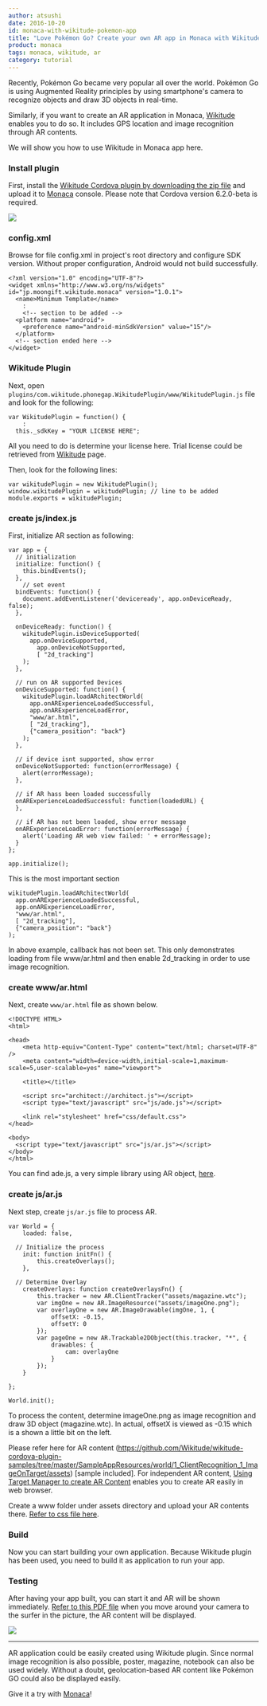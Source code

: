 ```yaml
---
author: atsushi
date: 2016-10-20
id: monaca-with-wikitude-pokemon-app
title: "Love Pokémon Go? Create your own AR app in Monaca with Wikitude"
product: monaca
tags: monaca, wikitude, ar
category: tutorial
---
```


Recently, Pokémon Go became very popular all over the world. Pokémon Go is using Augmented Reality principles by using smartphone's camera to recognize objects and draw 3D objects in real-time.

Similarly, if you want to create an AR application in Monaca, [Wikitude](http://wikitude.grapecity.com) enables you to do so. It includes GPS location and image recognition through AR contents.

We will show you how to use Wikitude in Monaca app here.


### Install plugin

First, install the [Wikitude Cordova plugin by downloading the zip file](https://github.com/Wikitude/wikitude-cordova-plugin) and upload it to [Monaca](https://monaca.io) console. Please note that Cordova version 6.2.0-beta is required.

![](/blog/content/images/2016/Sep/monaca-wikitude-1.png)

### config.xml

Browse for file config.xml in project's root directory and configure SDK version. Without proper configuration, Android would not build successfully.

```
<?xml version="1.0" encoding="UTF-8"?>
<widget xmlns="http://www.w3.org/ns/widgets" id="jp.moongift.wikitude.monaca" version="1.0.1">
  <name>Minimum Template</name>
    :
    <!-- section to be added -->
  <platform name="android">
    <preference name="android-minSdkVersion" value="15"/>
  </platform>
  <!-- section ended here -->
</widget>
```

### Wikitude Plugin

Next, open `plugins/com.wikitude.phonegap.WikitudePlugin/www/WikitudePlugin.js` file and look for the following:

```
var WikitudePlugin = function() {
    :
  this._sdkKey = "YOUR LICENSE HERE";
```
All you need to do is determine your license here. Trial license could be retrieved from [Wikitude](http://wikitude.grapecity.com/) page.

Then, look for the following lines:

```
var wikitudePlugin = new WikitudePlugin();
window.wikitudePlugin = wikitudePlugin; // line to be added
module.exports = wikitudePlugin;
```

### create js/index.js

First, initialize AR section as following:

```
var app = {
  // initialization
  initialize: function() {
    this.bindEvents();
  },
	// set event
  bindEvents: function() {
    document.addEventListener('deviceready', app.onDeviceReady, false);
  },
  
  onDeviceReady: function() {
    wikitudePlugin.isDeviceSupported(
      app.onDeviceSupported,
    	app.onDeviceNotSupported,
    	[ "2d_tracking"]
    );
  },
  
  // run on AR supported Devices
  onDeviceSupported: function() {
    wikitudePlugin.loadARchitectWorld(
      app.onARExperienceLoadedSuccessful, 
      app.onARExperienceLoadError,
      "www/ar.html",
      [ "2d_tracking"],
      {"camera_position": "back"}
    );
  },
  
  // if device isnt supported, show error
  onDeviceNotSupported: function(errorMessage) {
    alert(errorMessage);
  },
  
  // if AR hass been loaded successfully
  onARExperienceLoadedSuccessful: function(loadedURL) {
  },
  
  // if AR has not been loaded, show error message
  onARExperienceLoadError: function(errorMessage) {
    alert('Loading AR web view failed: ' + errorMessage);
  }
};

app.initialize();
```

This is the most important section

```
wikitudePlugin.loadARchitectWorld(
  app.onARExperienceLoadedSuccessful, 
  app.onARExperienceLoadError,
  "www/ar.html",
  [ "2d_tracking"],
  {"camera_position": "back"}
);
```

In above example, callback has not been set. This only demonstrates loading from file www/ar.html and then enable 2d_tracking in order to use image recognition.

### create www/ar.html

Next, create `www/ar.html` file as shown below.

```
<!DOCTYPE HTML>
<html>

<head>
    <meta http-equiv="Content-Type" content="text/html; charset=UTF-8" />
    <meta content="width=device-width,initial-scale=1,maximum-scale=5,user-scalable=yes" name="viewport">

	<title></title>

	<script src="architect://architect.js"></script>
	<script type="text/javascript" src="js/ade.js"></script>

	<link rel="stylesheet" href="css/default.css">
</head>

<body>
  <script type="text/javascript" src="js/ar.js"></script>
</body>
</html>
```

You can find ade.js, a very simple library using AR object, [here](https://raw.githubusercontent.com/Wikitude/wikitude-cordova-plugin-samples/master/SampleAppResources/world/ade.js).

### create js/ar.js

Next step, create `js/ar.js` file to process AR.

```
var World = {
	loaded: false,
  
  // Initialize the process
	init: function initFn() {
		this.createOverlays();
	},
  
  // Determine Overlay
	createOverlays: function createOverlaysFn() {
		this.tracker = new AR.ClientTracker("assets/magazine.wtc");
		var imgOne = new AR.ImageResource("assets/imageOne.png");
		var overlayOne = new AR.ImageDrawable(imgOne, 1, {
			offsetX: -0.15,
			offsetY: 0
		});
		var pageOne = new AR.Trackable2DObject(this.tracker, "*", {
			drawables: {
				cam: overlayOne
			}
		});
	}

};

World.init();
```

To process the content, determine imageOne.png as image recognition and draw 3D object (magazine.wtc). In actual, offsetX is viewed as -0.15 which is a shown a little bit on the left.

Please refer here for AR content (https://github.com/Wikitude/wikitude-cordova-plugin-samples/tree/master/SampleAppResources/world/1_ClientRecognition_1_ImageOnTarget/assets) [sample included]. For independent AR content, [Using Target Manager to create AR Content](http://wikitude.grapecity.com/topics/article-targetmanager) enables you to create AR easily in web browser.

Create a www folder under assets directory and upload your AR contents there. [Refer to css file here](https://github.com/Wikitude/wikitude-cordova-plugin-samples/tree/master/SampleAppResources/world/1_ClientRecognition_1_ImageOnTarget/css).

### Build

Now you can start building your own application. Because Wikitude plugin has been used, you need to build it as application to run your app.

### Testing

After having your app built, you can start it and AR will be shown immediately. [Refer to  this PDF file](http://www.wikitude.com/external/doc/documentation/4.0/glass/images/target_images_examples.pdf) when you move around your camera to the surfer in the picture, the AR content will be displayed.

![](/blog/content/images/2016/Sep/monaca-wikitude.png)

----

AR application could be easily created using Wikitude plugin. Since normal image recognition is also possible, poster, magazine, notebook can also be used widely. Without a doubt, geolocation-based AR content like Pokémon GO could also be displayed easily.

Give it a try with [Monaca](https://monaca.io)!
